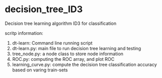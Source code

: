 # decision_tree_ID3
Decision tree learning algorithm ID3 for classification

scritp information:
1. dt-learn: Command line running script
2. dt-learn.py: main file to run decision tree learning and testing
3. tree_node.py: a node class to store node information
4. ROC.py: computing the ROC array, and plot ROC
5. learning_curve.py: compute the decision tree classification accuracy based on varing train-sets
